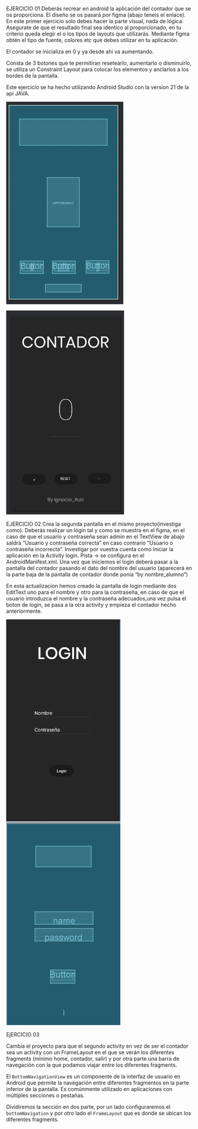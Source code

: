EJERCICIO 01
Deberás recrear en android la aplicación del contador que se os proporciona. 
El diseño se os pasará por figma (abajo teneis el enlace). En este primer 
ejercicio solo debes hacer la parte visual, nada de lógica. Asegurate de que
el resultado final sea identico al proporcionado, en tu criterio queda 
elegir el o los tipos de layouts que utilizarás. Mediante figma obtén el 
tipo de fuente, colores etc que debes utilizar en tu aplicación.

El contador se inicializa en 0 y ya desde ahi va aumentando.

Consta de 3 botones que te permitiran resetearlo, aumentarlo o disminuirlo, 
se utiliza un Constraint Layout para colocar los elementos y anclarlos a los bordes de la pantalla.

Este ejercicio se ha hecho utilizando Android Studio con la version 21 de la api JAVA.




![](img/foto1.png)

![](img/foto2.png)


EJERCICIO 02
Crea la segunda pantalla en el mismo proyecto(investiga como). Deberás realizar un lógin tal y como se muestra en el figma, en el caso de que el usuario y contraseña sean admin en el TextView de abajo saldrá “Usuario y contraseña correcta” en caso contrario “Usuario o contraseña incorrecta”. Investigar por vuestra cuenta como iniciar la aplicación en la Activity login. Pista → se configura en el AndroidManifest.xml. Una vez que iniciemos el login deberá pasar a la pantalla del contador pasando el dato del nombre del usuario (aparecerá en la parte baja de la pantalla de contador donde ponía “by nombre_alumno”)

En esta actualizacion hemos creado la pantalla de login mediante dos EditText uno para el nombre y otro para la contraseña, en caso de que el usuario introduzca el nombre y la contraseña adecuados,una vez
pulsa el boton de login, se pasa a la otra activity y empieza el contador hecho anteriormente.

![](img/foto3.png)
![](img/foto4.png)

EjERCICIO 03

Cambia el proyecto para que el segundo activity en vez de ser el contador sea un activity con un FrameLayout en el que se verán los diferentes fragments (mínimo home, contador, salir) y por otra parte una barra de navegación con la que podamos viajar entre los diferentes fragments.

El `BottomNavigationView` es un componente de la interfaz de usuario en Android que permite la navegación entre diferentes fragmentos en la parte inferior de la pantalla. Es comúnmente utilizado en aplicaciones con múltiples secciones o pestañas.

Dividiremos la sección en dos parte, por un lado configuraremos el `bottomNavigation` y por otro lado el `FrameLayout` que es donde se ubican los diferentes fragments.



